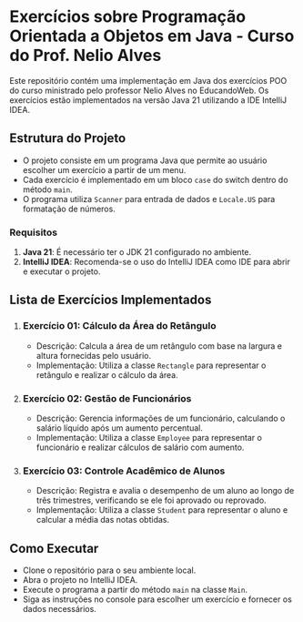 # Exercícios sobre Programação Orientada a Objetos em Java - Curso do Prof. Nelio Alves

Este repositório contém uma implementação em Java dos exercícios POO do curso ministrado pelo professor Nelio Alves no EducandoWeb. 
Os exercícios estão implementados na versão Java 21 utilizando a IDE IntelliJ IDEA.

## Estrutura do Projeto

- O projeto consiste em um programa Java que permite ao usuário escolher um exercício a partir de um menu.
- Cada exercício é implementado em um bloco `case` do switch dentro do método `main`.
- O programa utiliza `Scanner` para entrada de dados e `Locale.US` para formatação de números.


### Requisitos

1. **Java 21**: É necessário ter o JDK 21 configurado no ambiente.
2. **IntelliJ IDEA**: Recomenda-se o uso do IntelliJ IDEA como IDE para abrir e executar o projeto.


## Lista de Exercícios Implementados

1. ### Exercício 01: Cálculo da Área do Retângulo
   - Descrição: Calcula a área de um retângulo com base na largura e altura fornecidas pelo usuário.
   - Implementação: Utiliza a classe `Rectangle` para representar o retângulo e realizar o cálculo da área.

2. ### Exercício 02: Gestão de Funcionários
   - Descrição: Gerencia informações de um funcionário, calculando o salário líquido após um aumento percentual.
   - Implementação: Utiliza a classe `Employee` para representar o funcionário e realizar cálculos de salário com aumento.

3. ### Exercício 03: Controle Acadêmico de Alunos
   - Descrição: Registra e avalia o desempenho de um aluno ao longo de três trimestres, verificando se ele foi aprovado ou reprovado.
   - Implementação: Utiliza a classe `Student` para representar o aluno e calcular a média das notas obtidas.


## Como Executar

- Clone o repositório para o seu ambiente local.
- Abra o projeto no IntelliJ IDEA.
- Execute o programa a partir do método `main` na classe `Main`.
- Siga as instruções no console para escolher um exercício e fornecer os dados necessários.



